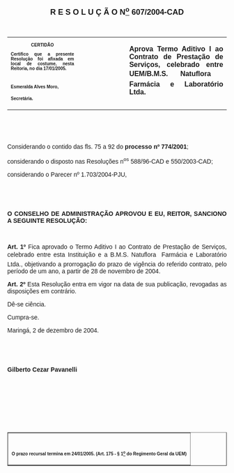 <BODY>

<B><FONT FACE="Arial">
</FONT><FONT FACE="Arial" SIZE=4><P ALIGN="CENTER">R E S O L U &Ccedil; &Atilde; O  N<U><SUP>o</U></SUP>  607/2004-CAD</P>
</B></FONT><FONT FACE="Arial"><P ALIGN="JUSTIFY"></P>
<P ALIGN="JUSTIFY">&nbsp;</P></FONT>
<TABLE CELLSPACING=0 BORDER=0 CELLPADDING=7 WIDTH=612>
<TR><TD WIDTH="32%" VALIGN="TOP">
<B><FONT FACE="Arial" SIZE=1><P ALIGN="CENTER">CERTID&Atilde;O</P>
<P ALIGN="JUSTIFY">   Certifico que a presente Resolu&ccedil;&atilde;o foi afixada em local de costume, nesta Reitoria, no dia 17/01/2005.</P>

<P>&nbsp;</P>
<P>Esmeralda Alves Moro,</P>
<P>Secret&aacute;ria.</B></FONT></TD>
<TD WIDTH="22%" VALIGN="TOP">&nbsp;</TD>
<TD WIDTH="46%" VALIGN="TOP">
<B><FONT FACE="Arial"><P ALIGN="JUSTIFY">Aprova Termo Aditivo I ao Contrato de Presta&ccedil;&atilde;o de Servi&ccedil;os, celebrado entre UEM/B.M.S. Natuflora  Farm&aacute;cia e Laborat&oacute;rio Ltda.</B></FONT></TD>
</TR>
</TABLE>

<B><FONT FACE="Arial">
<P>&nbsp;</P>
<P>&nbsp;</P>
</B><P ALIGN="JUSTIFY">Considerando o contido das fls. 75 a 92 do <B>processo nº 774/2001</B>;</P>
<P ALIGN="JUSTIFY">considerando o disposto nas Resolu&ccedil;&otilde;es n<SUP>os</SUP> 588/96-CAD e 550/2003-CAD;</P>
<P ALIGN="JUSTIFY">considerando o Parecer nº 1.703/2004-PJU,</P>
<P ALIGN="JUSTIFY"></P>
<P ALIGN="JUSTIFY">&nbsp;</P>
<P ALIGN="JUSTIFY">&nbsp;</P>
<B><P ALIGN="JUSTIFY">O CONSELHO DE ADMINISTRA&Ccedil;&Atilde;O APROVOU E EU, REITOR, SANCIONO A SEGUINTE RESOLU&Ccedil;&Atilde;O:</P>
</B><P ALIGN="JUSTIFY"></P>
<B><P ALIGN="JUSTIFY">&nbsp;</P>
<P ALIGN="JUSTIFY">Art. 1º  </B>Fica aprovado o Termo Aditivo I ao Contrato de Presta&ccedil;&atilde;o de Servi&ccedil;os, celebrado entre esta Institui&ccedil;&atilde;o e a B.M.S. Natuflora  Farm&aacute;cia e Laborat&oacute;rio Ltda., objetivando a prorroga&ccedil;&atilde;o do prazo de vig&ecirc;ncia do referido contrato, pelo per&iacute;odo de um ano, a partir de 28 de novembro de 2004.</P>
<B><P ALIGN="JUSTIFY">Art. 2º  </B>Esta Resolu&ccedil;&atilde;o entra em vigor na data de sua publica&ccedil;&atilde;o, revogadas as disposi&ccedil;&otilde;es em contr&aacute;rio.</P>
<P ALIGN="JUSTIFY">D&ecirc;-se ci&ecirc;ncia.</P>
<P ALIGN="JUSTIFY">&#9;Cumpra-se.</P>
<P ALIGN="JUSTIFY">Maring&aacute;, 2 de dezembro de 2004.</P>
<B><P ALIGN="JUSTIFY"></P>
<P ALIGN="JUSTIFY">&nbsp;</P>
<P ALIGN="JUSTIFY">&nbsp;</P>
<P ALIGN="JUSTIFY">Gilberto Cezar Pavanelli</P>
</B>
<P>&nbsp;</P>
<P>&nbsp;</P>
<P>&nbsp;</P>
<P>&nbsp;</P></FONT>
<TABLE BORDER CELLSPACING=1 CELLPADDING=4 WIDTH=207>
<TR><TD VALIGN="TOP">
<B><FONT FACE="Arial" SIZE=1><P ALIGN="CENTER">&nbsp;</P>
<P ALIGN="JUSTIFY">O prazo recursal termina em 24/01/2005. (Art. 175 - § 1<U><SUP>o</U></SUP> do Regimento Geral da UEM)</B></FONT></TD>
</TR>
</TABLE>

<FONT FACE="Arial"></FONT></BODY>
